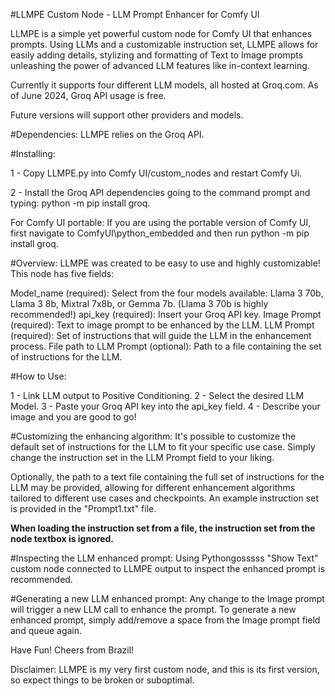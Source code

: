 #LLMPE
Custom Node - LLM Prompt Enhancer for Comfy UI

LLMPE is a simple yet powerful custom node for Comfy UI that enhances prompts.
Using LLMs and a customizable instruction set, LLMPE allows for easily adding details, stylizing and formatting of Text to Image prompts unleashing the power of advanced LLM features like in-context learning.

Currently it supports four different LLM models, all hosted at Groq.com. 
As of June 2024, Groq API usage is free. 

Future versions will support other providers and models.

#Dependencies:
LLMPE relies on the Groq API.

#Installing:

1 - Copy LLMPE.py into Comfy UI/custom_nodes and restart Comfy Ui.

2 - Install the Groq API dependencies going to the command prompt and typing: python -m pip install groq.

For Comfy UI portable:
If you are using the portable version of Comfy UI, first navigate to ComfyUI\python_embedded and then run python -m pip install groq.

#Overview:
LLMPE was created to be easy to use and highly customizable! 
This node has five fields:

Model_name (required): Select from the four models available: Llama 3 70b, Llama 3 8b, Mixtral 7x8b, or Gemma 7b. (Llama 3 70b is highly recommended!)
api_key (required): Insert your Groq API key.
Image Prompt (required): Text to image prompt to be enhanced by the LLM.
LLM Prompt (required): Set of instructions that will guide the LLM in the enhancement process.
File path to LLM Prompt (optional): Path to a file containing the set of instructions for the LLM.

#How to Use:

1 - Link LLM output to Positive Conditioning.
2 - Select the desired LLM Model.
3 - Paste your Groq API key into the api_key field.
4 - Describe your image and you are good to go!

#Customizing the enhancing algorithm:
It's possible to customize the default set of instructions for the LLM to fit your specific use case. Simply change the instruction set in the LLM Prompt field to your liking.

Optionally, the path to a text file containing the full set of instructions for the LLM may be provided, allowing for different enhancement algorithms tailored to different use cases and checkpoints.
An example instruction set is provided in the "Prompt1.txt" file.

**When loading the instruction set from a file, the instruction set from the node textbox is ignored.**

#Inspecting the LLM enhanced prompt:
Using Pythongosssss "Show Text" custom node connected to LLMPE output to inspect the enhanced prompt is recommended.

#Generating a new LLM enhanced prompt:
Any change to the Image prompt will trigger a new LLM call to enhance the prompt. 
To generate a new enhanced prompt, simply add/remove a space from the Image prompt field and queue again.

Have Fun! Cheers from Brazil!

Disclaimer: LLMPE is my very first custom node, and this is its first version, so expect things to be broken or suboptimal.
